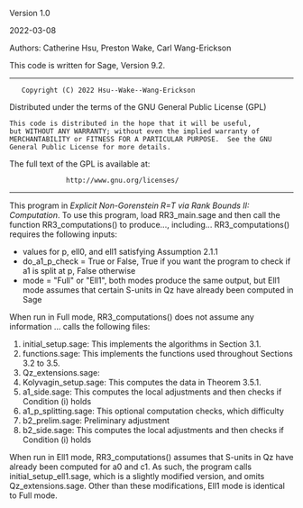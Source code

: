 Version 1.0

2022-03-08

Authors: Catherine Hsu, Preston Wake, Carl Wang-Erickson

This code is written for Sage, Version 9.2.

*****************************************************************************
       Copyright (C) 2022 Hsu--Wake--Wang-Erickson 

  Distributed under the terms of the GNU General Public License (GPL)

    This code is distributed in the hope that it will be useful,
    but WITHOUT ANY WARRANTY; without even the implied warranty of
    MERCHANTABILITY or FITNESS FOR A PARTICULAR PURPOSE.  See the GNU
    General Public License for more details.

  The full text of the GPL is available at:

                  http://www.gnu.org/licenses/
*****************************************************************************

This program  in _Explicit Non-Gorenstein R=T via Rank Bounds II: Computation_. To use this program, load RR3_main.sage and then call the function RR3_computations() to produce..., including... RR3_computations() requires the following inputs:
- values for p, ell0, and ell1 satisfying Assumption 2.1.1
- do_a1_p_check = True or False, True if you want the program to check if a1 is split at p, False otherwise
- mode = "Full" or "Ell1", both modes produce the same output, but Ell1 mode assumes that certain S-units in Qz have already been computed in Sage

When run in Full mode, RR3_computations() does not assume any information ... calls the following files:

1. initial_setup.sage: This implements the algorithms in Section 3.1.
2. functions.sage: This implements the functions used throughout Sections 3.2 to 3.5.
3. Qz_extensions.sage:
4. Kolyvagin_setup.sage: This computes the data in Theorem 3.5.1.
5. a1_side.sage: This computes the local adjustments and then checks if Condition (i) holds
6. a1_p_splitting.sage: This optional computation checks, which difficulty
7. b2_prelim.sage: Preliminary adjustment 
8. b2_side.sage: This computes the local adjustments and then checks if Condition (i) holds

When run in Ell1 mode, RR3_computations() assumes that S-units in Qz have already been computed for a0 and c1. As such, the program calls initial_setup_ell1.sage, which is a slightly modified version, and omits Qz_extensions.sage. Other than these modifications, Ell1 mode is identical to Full mode.

